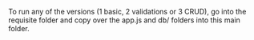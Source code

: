 To run any of the versions (1 basic, 2 validations or 3 CRUD), go into the
requisite folder and copy over the app.js and db/ folders into this main folder.
